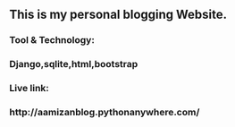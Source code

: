## This is my personal blogging Website.
<h3>Tool & Technology:<h3>
<p>Django,sqlite,html,bootstrap</p>
<h3>Live link:<h3>
http://aamizanblog.pythonanywhere.com/
